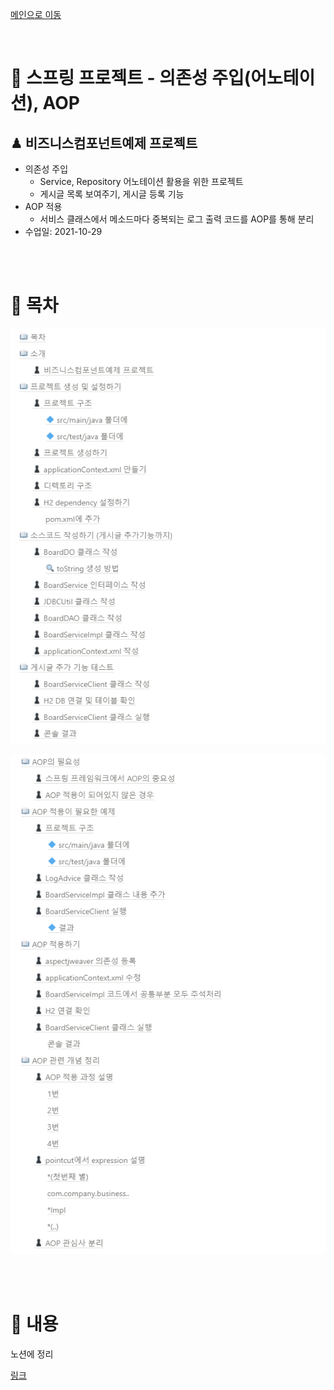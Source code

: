 [메인으로 이동](../../../README.md)

<br>

# 📒 스프링 프로젝트 - 의존성 주입(어노테이션), AOP

## ♟ 비즈니스컴포넌트예제 프로젝트

- 의존성 주입
    - Service, Repository 어노테이션 활용을 위한 프로젝트
    - 게시글 목록 보여주기, 게시글 등록 기능
- AOP 적용
    - 서비스 클래스에서 메소드마다 중복되는 로그 출력 코드를 AOP를 통해 분리
- 수업일: 2021-10-29


<br><br>



# 📖 목차 <a id="index">

![](md-images/2021-10-29-20-22-19.png)

![](md-images/2021-10-29-20-23-46.png)


<br><br>

# 📖 내용 <a id="content">

노션에 정리


[링크](https://blushing-scale-c79.notion.site/AOP-09e48648a34f475e8115ae54623cdb15)